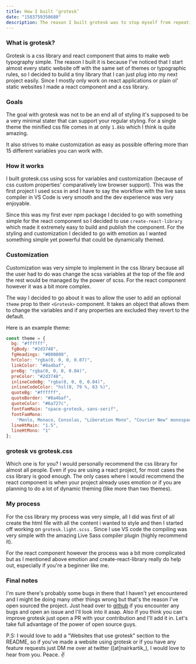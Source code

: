 ```yaml
---
title: How I built ‘grotesk’
date: "1583759350680"
description: The reason I built grotesk was to stop myself from repeating the same typographic styles in every project. Learn more about how I did it in the post.
---
```


### What is grotesk?

Grotesk is a css library and react component that aims to make web typography simple. The reason I built it is because I've noticed that I start almost every static website off with the same set of themes or typographic rules, so I decided to build a tiny library that I can just plug into my next project easily. Since I mostly only work on react applications or plain ol' static websites I made a react component and a css library.

### Goals

The goal with grotesk was not to be an end all of styling it's supposed to be a very minimal stater that can support your regular styling. For a single theme the minified css file comes in at only `1.8kb` which I think is quite amazing.

It also strives to make customization as easy as possible offering more than 15 different variables you can work with.

### How it works

I built grotesk.css using scss for variables and customization (because of css custom properties' comparatively low browser support). This was the first project I used scss in and I have to say the workflow with the live sass compiler in VS Code is very smooth and the dev experience was very enjoyable.

Since this was my first ever npm package I decided to go with something simple for the react component so I decided to use `create-react-library` which made it extremely easy to build and publish the component. For the styling and customization I decided to go with emotion as I wanted something simple yet powerful that could be dynamically themed.

### Customization

Customization was very simple to implement in the css library because all the user had to do was change the scss variables at the top of the file and the rest would be managed by the power of scss. For the react component however it was a bit more complex.

The way I decided to go about it was to allow the user to add an optional `theme` prop to their `<Grotesk>` component. It takes an object that allows them to change the variables and if any properties are excluded they revert to the default.

Here is an example theme:

```js
const theme = {
  bg: "#ffffff",
  fgBody: "#2d3748",
  fgHeadings: "#000000",
  hrColor: "rgba(0, 0, 0, 0.07)",
  linkColor: "#8a4baf",
  preBg: "rgba(0, 0, 0, 0.04)",
  preColor: "#2d3748",
  inlineCodeBg: "rgba(0, 0, 0, 0.04)",
  inlineCodeColor: "hsl(0, 79 %, 63 %)",
  quoteBg: "#ffffff",
  quoteBorder: "#8a4baf",
  quoteColor: "#6a727c",
  fontFamMain: "space-grotesk, sans-serif",
  fontFamMono:
    'Menlo, Monaco, Consolas, "Liberation Mono", "Courier New" monospace',
  lineHtMain: "1.5",
  lineHtMono: "1"
};
```

### grotesk vs grotesk.css

Which one is for you? I would personally recommend the css library for almost all people. Even if you are using a react project, for most cases the css library is good enough. The only cases where I would recommend the react component is when your project already uses emotion or if you are planning to do a lot of dynamic theming (like more than two themes).

### My process

For the css library my process was very simple, all I did was first of all create the html file with all the content i wanted to style and then I started off working on `grotesk.light.scss` . Since I use VS code the compiling was very simple with the amazing Live Sass compiler plugin (highly recommend it).

For the react component however the process was a bit more complicated but as I mentioned above emotion and create-react-library really do help out, especially if you're a beginner like me.

### Final notes

I'm sure there's probably some bugs in there that I haven't yet encountered and I might be doing many other things wrong but that's the reason I've open sourced the project. Just head over to [github](https://github.com/kartiknair/grotesk) if you encounter any bugs and open an issue and I'll look into it asap. Also if you think you can improve grotesk just open a PR with your contribution and I'll add it in. Let's take full advantage of the power of open source guys.

P.S: I would love to add a "Websites that use grotesk" section to the README, so if you've made a website using grotesk or if you have any feature requests just DM me over at twitter ([at]nairkartik\_), I would love to hear from you. Peace. ✌️
